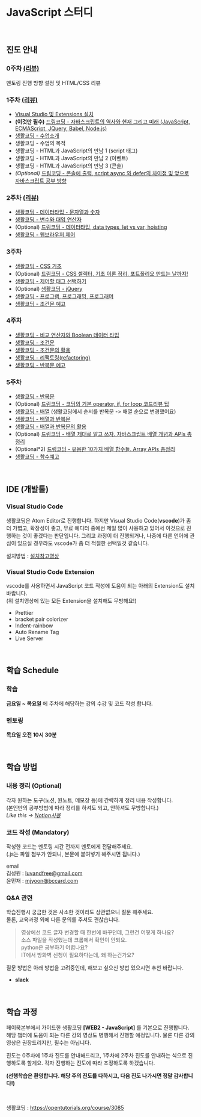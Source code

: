 # JavaScript 스터디

<br>

## 진도 안내

### 0주차 [(리뷰)](https://luvandfree.github.io/javascript-study/docs/course/00.html)

멘토링 진행 방향 설정 및 HTML/CSS 리뷰

### 1주차 [(리뷰)](https://luvandfree.github.io/javascript-study/docs/course/01.html)

- [Visual Studio 및 Extensions 설치](https://youtu.be/bS9yTI2fC0w)
- **(이것만 필수)** [드림코딩 - 자바스크립트의 역사와 현재 그리고 미래 (JavaScript, ECMAScript, JQuery, Babel, Node.js)](https://youtu.be/wcsVjmHrUQg)
- [생활코딩 - 수업소개](https://opentutorials.org/course/3085)
- 생활코딩 - 수업의 목적
- 생활코딩 - HTML과 JavaScript의 만남 1 (script 태그)
- 생활코딩 - HTML과 JavaScript의 만남 2 (이벤트)
- 생활코딩 - HTML과 JavaScript의 만남 3 (콘솔)
- _(Optional)_ [드림코딩 - 콘솔에 출력, script async 와 defer의 차이점 및 앞으로 자바스크립트 공부 방향](https://youtu.be/tJieVCgGzhs)

### 2주차 [(리뷰)](https://luvandfree.github.io/javascript-study/docs/course/02.html)

- [생활코딩 - 데이터타입 - 문자열과 숫자](https://opentutorials.org/course/3085/18870)
- [생활코딩 - 변수와 대입 연산자](https://opentutorials.org/course/3085/18871)
- (Optional) [드림코딩 - 데이터타입, data types, let vs var, hoisting](https://youtu.be/OCCpGh4ujb8)
- [생활코딩 - 웹브라우저 제어](https://opentutorials.org/course/3085/18872)

### 3주차

- [생활코딩 - CSS 기초](https://opentutorials.org/course/3085/18789)
- (Optional) [드림코딩 - CSS 셀렉터, 기초 이론 정리. 포트폴리오 만드는 날까지!](https://youtu.be/gGebK7lWnCk)
- [생활코딩 - 제어할 태그 선택하기](https://opentutorials.org/course/3085/18792)
- (Optional) [생활코딩 - jQuery](https://opentutorials.org/course/1375/6630)
- [생활코딩 - 프로그램, 프로그래밍, 프로그래머](https://opentutorials.org/course/3085/18876)
- [생활코딩 - 조건문 예고](https://opentutorials.org/course/3085/18879)

### 4주차

- [생활코딩 - 비교 연산자와 Boolean 데이터 타입](https://opentutorials.org/course/3085/18798)
- [생활코딩 - 조건문](https://opentutorials.org/course/3085/18800)
- [생활코딩 - 조건문의 활용](https://opentutorials.org/course/3085/18878)
- [생활코딩 - 리팩토링(refactoring)](https://opentutorials.org/course/3085/18801)
- [생활코딩 - 반복문 예고](https://opentutorials.org/course/3085/18881)

### 5주차

- [생활코딩 - 반복문](https://opentutorials.org/course/3085/18827)
- (Optional) [드림코딩 - 코딩의 기본 operator, if, for loop 코드리뷰 팁](https://youtu.be/YBjufjBaxHo)
- [생활코딩 - 배열](https://opentutorials.org/course/3085/18825) (생활코딩에서 순서를 반복문 -> 배열 순으로 변경했어요)
- [생활코딩 - 배열과 반복문](https://opentutorials.org/course/3085/18828)
- [생활코딩 - 배열과 반복문의 활용](https://opentutorials.org/course/3085/18850)
- (Optional) [드림코딩 - 배열 제대로 알고 쓰자. 자바스크립트 배열 개념과 APIs 총정리](https://youtu.be/yOdAVDuHUKQ)
- (Optional\*2) [드림코딩 - 유용한 10가지 배열 함수들. Array APIs 총정리](https://youtu.be/3CUjtKJ7PJg)
- [생활코딩 - 함수예고](https://opentutorials.org/course/3085/18882)

<br>

## IDE (개발툴)

### Visual Studio Code

생활코딩은 Atom Editor로 진행합니다. 하지만 Visual Studio Code(**vscode**)가 좀 더 가볍고, 확장성이 좋고, 무료 에디터 중에선 제일 많이 사용하고 있어서 이것으로 진행하는 것이 좋겠다는 판단입니다. 그리고 과정이 더 진행되거나, 나중에 다른 언어에 관심이 있으실 경우라도 vscode가 좀 더 적절한 선택일것 같습니다.

설치방법 : [설치참고영상](https://youtu.be/bS9yTI2fC0w)

### Visual Studio Code Extension

vscode를 사용하면서 JavaScript 코드 작성에 도움이 되는 아래의 Extension도 설치바랍니다.  
(위 설치영상에 있는 모든 Extension을 설치해도 무방해요!)

- Prettier
- bracket pair colorizer
- Indent-rainbow
- Auto Rename Tag
- Live Server

<br>

## 학습 Schedule

### 학습

**금요일 ~ 목요일** 에 주차에 해당하는 강의 수강 및 코드 작성 합니다.

### 멘토링

**목요일 오전 10시 30분**

<br>

## 학습 방법

### 내용 정리 (Optional)

각자 원하는 도구(노션, 원노트, 메모장 등)에 간략하게 정리 내용 작성합니다.  
(본인만의 공부방법에 따라 정리를 하셔도 되고, 안하셔도 무방합니다.)  
_Like this -> [Notion사용](https://bony-loaf-5cb.notion.site/JavaScript-15a1a798754b42f59d553605a1f60804)_

### 코드 작성 (Mandatory)

작성한 코드는 멘토링 시간 전까지 멘토에게 전달해주세요.  
(.js는 파일 첨부가 안되니, 본문에 붙여넣기 해주시면 됩니다.)

email  
김성원 : luvandfree@gmail.com  
윤민재 : mjyoon@bccard.com

### Q&A 관련

학습진행시 궁금한 것은 사소한 것이라도 상관없으니 질문 해주세요.  
물론, 교육과정 외에 다른 문의를 주셔도 괜찮습니다.

> 영상에선 코드 글자 변경할 때 한번에 바꾸던데, 그런건 어떻게 하나요?  
> 소스 파일을 작성했는데 크롬에서 확인이 안되요.  
> python은 공부하기 어렵나요?  
> IT에서 방화벽 신청이 필요하다는데, 왜 하는건가요?

질문 방법은 아래 방법을 고려중인데, 해보고 싶으신 방법 있으시면 추천 바랍니다.

- **slack**

<br>

## 학습 과정

페이북본부에서 가이드한 생활코딩 **[WEB2 - JavaScript]** 를 기본으로 진행합니다.  
해당 챕터에 도움이 되는 다른 강의 영상도 병행해서 진행할 예정입니다. 물론 다른 강의 영상은 권장드리지만, 필수는 아닙니다.

진도는 0주차에 1주차 진도를 안내해드리고, 1주차에 2주차 진도를 안내하는 식으로 진행하도록 할게요. 각자 진행하는 진도에 따라 조정하도록 하겠습니다.

**(선행학습은 환영합니다. 해당 주의 진도를 다하시고, 다음 진도 나가시면 정말 감사합니다!)**

<br>

생활코딩 : <https://opentutorials.org/course/3085>
